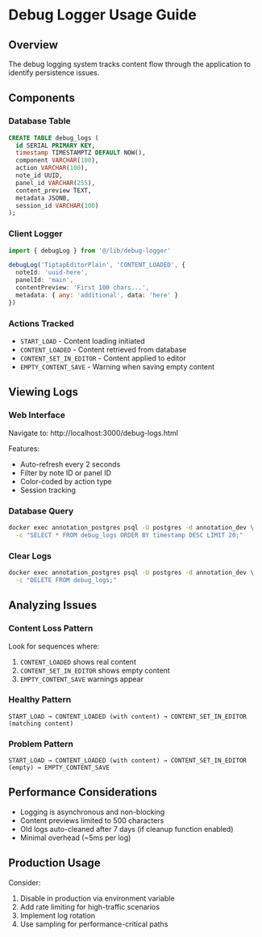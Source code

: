 # Debug Logger Usage Guide

## Overview
The debug logging system tracks content flow through the application to identify persistence issues.

## Components

### Database Table
```sql
CREATE TABLE debug_logs (
  id SERIAL PRIMARY KEY,
  timestamp TIMESTAMPTZ DEFAULT NOW(),
  component VARCHAR(100),
  action VARCHAR(100),
  note_id UUID,
  panel_id VARCHAR(255),
  content_preview TEXT,
  metadata JSONB,
  session_id VARCHAR(100)
);
```

### Client Logger
```typescript
import { debugLog } from '@/lib/debug-logger'

debugLog('TiptapEditorPlain', 'CONTENT_LOADED', {
  noteId: 'uuid-here',
  panelId: 'main',
  contentPreview: 'First 100 chars...',
  metadata: { any: 'additional', data: 'here' }
})
```

### Actions Tracked
- `START_LOAD` - Content loading initiated
- `CONTENT_LOADED` - Content retrieved from database
- `CONTENT_SET_IN_EDITOR` - Content applied to editor
- `EMPTY_CONTENT_SAVE` - Warning when saving empty content

## Viewing Logs

### Web Interface
Navigate to: http://localhost:3000/debug-logs.html

Features:
- Auto-refresh every 2 seconds
- Filter by note ID or panel ID
- Color-coded by action type
- Session tracking

### Database Query
```bash
docker exec annotation_postgres psql -U postgres -d annotation_dev \
  -c "SELECT * FROM debug_logs ORDER BY timestamp DESC LIMIT 20;"
```

### Clear Logs
```bash
docker exec annotation_postgres psql -U postgres -d annotation_dev \
  -c "DELETE FROM debug_logs;"
```

## Analyzing Issues

### Content Loss Pattern
Look for sequences where:
1. `CONTENT_LOADED` shows real content
2. `CONTENT_SET_IN_EDITOR` shows empty content
3. `EMPTY_CONTENT_SAVE` warnings appear

### Healthy Pattern
```
START_LOAD → CONTENT_LOADED (with content) → CONTENT_SET_IN_EDITOR (matching content)
```

### Problem Pattern
```
START_LOAD → CONTENT_LOADED (with content) → CONTENT_SET_IN_EDITOR (empty) → EMPTY_CONTENT_SAVE
```

## Performance Considerations
- Logging is asynchronous and non-blocking
- Content previews limited to 500 characters
- Old logs auto-cleaned after 7 days (if cleanup function enabled)
- Minimal overhead (~5ms per log)

## Production Usage
Consider:
1. Disable in production via environment variable
2. Add rate limiting for high-traffic scenarios
3. Implement log rotation
4. Use sampling for performance-critical paths